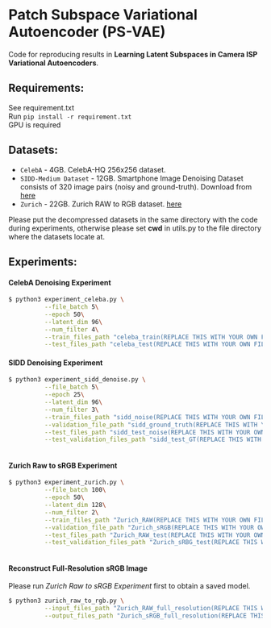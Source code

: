 # Patch Subspace Variational Autoencoder (PS-VAE)
Code for reproducing results in **Learning Latent Subspaces in Camera ISP Variational Autoencoders**.

## Requirements:
See requirement.txt\
Run
`pip install -r requirement.txt` \
GPU is required

## Datasets:
- `CelebA` - 4GB. CelebA-HQ 256x256 dataset.
- `SIDD-Medium Dataset` - 12GB. Smartphone Image Denoising Dataset consists of 320 image pairs (noisy and ground-truth). Download from [here](https://www.eecs.yorku.ca/~kamel/sidd/dataset.php)
- `Zurich` - 22GB. Zurich RAW to RGB dataset. [here](https://docs.google.com/forms/d/e/1FAIpQLSdH6Pqdlu0pk2vGZlazqoRYwWsxN3nsLFwYY6Zc5-RUjw3SdQ/viewform)

Please put the decompressed datasets in the same directory with the code during experiments, otherwise please set **cwd** in utils.py to the file directory where the datasets locate at.

## Experiments:
#### CelebA Denoising Experiment
```bash
$ python3 experiment_celeba.py \
          --file_batch 5\
          --epoch 50\
          --latent_dim 96\
    	  --num_filter 4\
    	  --train_files_path "celeba_train(REPLACE THIS WITH YOUR OWN FILE DIRECTORY)/"\
    	  --test_files_path "celeba_test(REPLACE THIS WITH YOUR OWN FILE DIRECTORY)/"\
```

#### SIDD Denoising Experiment
```bash
$ python3 experiment_sidd_denoise.py \
          --file_batch 5\
          --epoch 25\
          --latent_dim 96\
    	  --num_filter 3\
    	  --train_files_path "sidd_noise(REPLACE THIS WITH YOUR OWN FILE DIRECTORY)/"\
    	  --validation_file_path "sidd_ground_truth(REPLACE THIS WITH YOUR OWN FILE DIRECTORY)/"\
    	  --test_files_path "sidd_test_noise(REPLACE THIS WITH YOUR OWN FILE DIRECTORY)/"\
    	  --test_validation_files_path "sidd_test_GT(REPLACE THIS WITH YOUR OWN FILE DIRECTORY)/"\
    	  
```

#### Zurich Raw to sRGB Experiment
```bash
$ python3 experiment_zurich.py \
          --file_batch 100\
          --epoch 50\
          --latent_dim 128\
    	  --num_filter 2\
    	  --train_files_path "Zurich_RAW(REPLACE THIS WITH YOUR OWN FILE DIRECTORY)/"\
    	  --validation_file_path "Zurich_sRGB(REPLACE THIS WITH YOUR OWN FILE DIRECTORY)/"\
    	  --test_files_path "Zurich_RAW_test(REPLACE THIS WITH YOUR OWN FILE DIRECTORY)/"\
    	  --test_validation_files_path "Zurich_sRBG_test(REPLACE THIS WITH YOUR OWN FILE DIRECTORY)/"\
    	  
```

#### Reconstruct Full-Resolution sRGB Image
Please run *Zurich Raw to sRGB Experiment* first to obtain a saved model.
```bash
$ python3 zurich_raw_to_rgb.py \
    	  --input_files_path "Zurich_RAW_full_resolution(REPLACE THIS WITH YOUR OWN FILE DIRECTORY)/"\
    	  --output_files_path "Zurich_sRGB_full_resolution(REPLACE THIS WITH YOUR DESIRED FILE DIRECTORY)/"\
    	  
```

